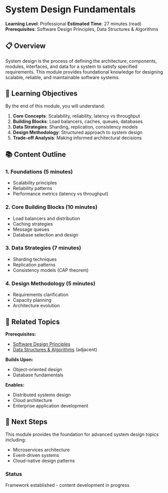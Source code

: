 # System Design Fundamentals

**Learning Level**: Professional
**Estimated Time**: 27 minutes (read)
**Prerequisites**: Software Design Principles, Data Structures & Algorithms

## 📋 Overview

System design is the process of defining the architecture, components, modules, interfaces, and data for a system to satisfy specified requirements. This module provides foundational knowledge for designing scalable, reliable, and maintainable software systems.

## 🎯 Learning Objectives

By the end of this module, you will understand:

1. **Core Concepts**: Scalability, reliability, latency vs throughput
2. **Building Blocks**: Load balancers, caches, queues, databases
3. **Data Strategies**: Sharding, replication, consistency models
4. **Design Methodology**: Structured approach to system design
5. **Trade-off Analysis**: Making informed architectural decisions

## 📚 Content Outline

### 1. Foundations (5 minutes)

- Scalability principles
- Reliability patterns
- Performance metrics (latency vs throughput)

### 2. Core Building Blocks (10 minutes)

- Load balancers and distribution
- Caching strategies
- Message queues
- Database selection and design

### 3. Data Strategies (7 minutes)

- Sharding techniques
- Replication patterns
- Consistency models (CAP theorem)

### 4. Design Methodology (5 minutes)

- Requirements clarification
- Capacity planning
- Architecture evolution

## 🔗 Related Topics

**Prerequisites:**

- [Software Design Principles](../01_software-design-principles/)
- [Data Structures & Algorithms](../17_Git-Version-Control/) (adjacent)

**Builds Upon:**

- Object-oriented design
- Database fundamentals

**Enables:**

- Distributed systems design
- Cloud architecture
- Enterprise application development

## 🚀 Next Steps

This module provides the foundation for advanced system design topics including:

- Microservices architecture
- Event-driven systems
- Cloud-native design patterns

### Status

Framework established - content development in progress
